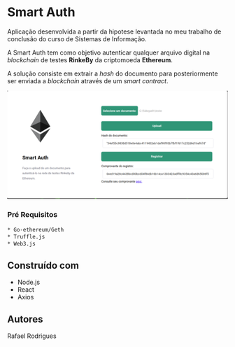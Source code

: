 # Smart Auth

Aplicação desenvolvida a partir da hipotese levantada no meu trabalho de conclusão do curso de Sistemas de Informação. 

A Smart Auth tem como objetivo autenticar qualquer arquivo digital na *blockchain* de testes **RinkeBy** da criptomoeda **Ethereum**.

A solução consiste em extrair a *hash* do documento para posteriormente ser enviada a *blockchain* através de um *smart contract*.

![](smartAuth.png)

### Pré Requisitos

```
* Go-ethereum/Geth
* Truffle.js
* Web3.js
```
## Construído com

* Node.js
* React
* Axios

## Autores

Rafael Rodrigues
